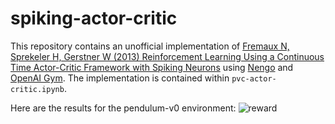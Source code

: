 # spiking-actor-critic

This repository contains an unofficial implementation of [Fremaux N, Sprekeler H, Gerstner W (2013) Reinforcement Learning Using a Continuous Time Actor-Critic Framework with Spiking Neurons](https://journals.plos.org/ploscompbiol/article?id=10.1371/journal.pcbi.1003024) using [Nengo](https://www.nengo.ai) and [OpenAI Gym](https://gym.openai.com). The implementation is contained within `pvc-actor-critic.ipynb`.

Here are the results for the pendulum-v0 environment:
![reward](https://user-images.githubusercontent.com/10405248/93558417-688a9f00-f94b-11ea-9bbd-e826d81a589a.png)
